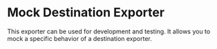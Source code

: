 # Mock Destination Exporter

This exporter can be used for development and testing.
It allows you to mock a specific behavior of a destination exporter.


